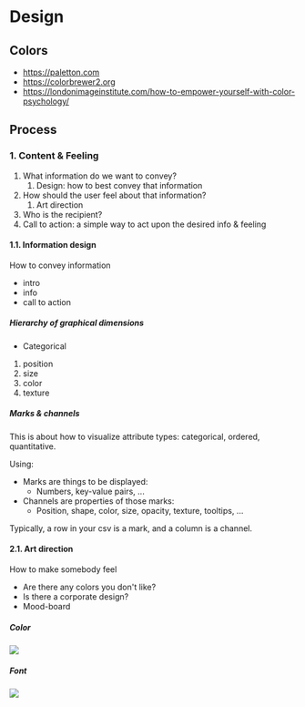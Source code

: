 # Design

## Colors
- https://paletton.com
- https://colorbrewer2.org
- https://londonimageinstitute.com/how-to-empower-yourself-with-color-psychology/

## Process

### 1. Content & Feeling

1.  What information do we want to convey?
    1. Design: how to best convey that information
2. How should the user feel about that information?
    1. Art direction
3. Who is the recipient?
4. Call to action: a simple way to act upon the desired info & feeling

#### 1.1. Information design
How to convey information
- intro
- info
- call to action

##### Hierarchy of graphical dimensions
- Categorical
1. position
2. size
3. color
4. texture

##### Marks & channels
This is about how to visualize attribute types: categorical, ordered, quantitative.

Using:

 - Marks are things to be displayed: 
   - Numbers, key-value pairs, ...
 - Channels are properties of those marks: 
   - Position, shape, color, size, opacity, texture, tooltips, ...

Typically, a row in your csv is a mark, and a column is a channel.


#### 2.1. Art direction
How to make somebody feel

- Are there any colors you don't like?
- Is there a corporate design?
- Mood-board

##### Color

<img src="../assets/programming/color_emotions.png">

##### Font

<img src="../assets/programming/fonts.png">
